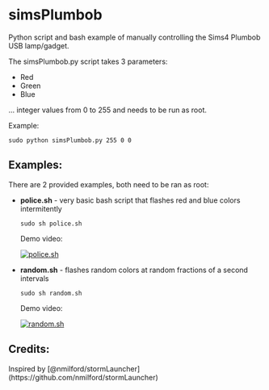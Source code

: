 simsPlumbob
===========

Python script and bash example of manually controlling the Sims4 Plumbob USB lamp/gadget.

The simsPlumbob.py script takes 3 parameters:
* Red
* Green
* Blue

... integer values from 0 to 255 and needs to be run as root.

Example:<br/>
```
sudo python simsPlumbob.py 255 0 0
```

<h2>Examples:</h2>

There are 2 provided examples, both need to be ran as root:
* **police.sh** - very basic bash script that flashes red and blue colors intermitently

  ```
  sudo sh police.sh
  ```

  Demo video: 

  [![police.sh](https://i.ytimg.com/s_vi/LMEzIR6nP1E/mqdefault.jpg?sqp=CKj26qQF&rs=AOn4CLDa_gTfRVtvQdCETgWP0FZQUY4WhQ)](https://www.youtube.com/watch?v=LMEzIR6nP1E&index=1&list=UUBJp0nTYCg9agz6c7f_1d8A)
* **random.sh** - flashes random colors at random fractions of a second intervals

  ```
  sudo sh random.sh
  ```

  Demo video: 

  [![random.sh](https://i.ytimg.com/s_vi/kklLTXt_osQ/mqdefault.jpg?sqp=CKj26qQF&rs=AOn4CLCxhIQpT2dPrV1b4_9aSrDK8HqeOw)](https://www.youtube.com/watch?v=kklLTXt_osQ&index=2&list=UUBJp0nTYCg9agz6c7f_1d8A)

<h2>Credits:</h2>
Inspired by [@nmilford/stormLauncher](https://github.com/nmilford/stormLauncher)
